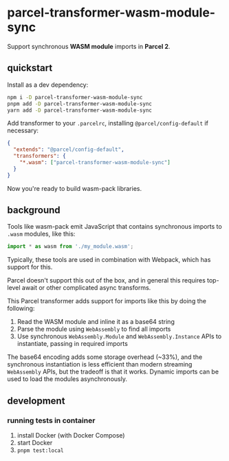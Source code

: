 # parcel-transformer-wasm-module-sync

Support synchronous **WASM module** imports in **Parcel 2**.

## quickstart

Install as a dev dependency:

```bash
npm i -D parcel-transformer-wasm-module-sync
pnpm add -D parcel-transformer-wasm-module-sync
yarn add -D parcel-transformer-wasm-module-sync
```

Add transformer to your `.parcelrc`, installing `@parcel/config-default` if necessary:

```json
{
  "extends": "@parcel/config-default",
  "transformers": {
    "*.wasm": ["parcel-transformer-wasm-module-sync"]
  }
}
```

Now you're ready to build wasm-pack libraries.

## background

Tools like wasm-pack emit JavaScript that contains synchronous imports to `.wasm` modules, like this:

```js
import * as wasm from './my_module.wasm';
```

Typically, these tools are used in combination with Webpack, which has support for this.

Parcel doesn't support this out of the box, and in general this requires top-level await or other complicated async transforms.

This Parcel transformer adds support for imports like this by doing the following:

1. Read the WASM module and inline it as a base64 string
2. Parse the module using `WebAssembly` to find all imports
3. Use synchronous `WebAssembly.Module` and `WebAssembly.Instance` APIs to instantiate, passing in required imports

The base64 encoding adds some storage overhead (~33%), and the synchronous instantiation is less efficient than modern streaming `WebAssembly` APIs, but the tradeoff is that it works. Dynamic imports can be used to load the modules asynchronously.

## development

### running tests in container

1. install Docker (with Docker Compose)
2. start Docker
3. `pnpm test:local`
